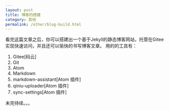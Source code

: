 ```yaml
---
layout: post
title: 博客的搭建
category: 其他
permalink: /other/blog-build.html
---
```

看完这篇文章之后，你可以搭建出一个基于Jekyll的静态博客网站，托管在Gitee实现快速访问，并且还可以愉快的书写博客文章。
用的的工具有：
1. Gitee[码云]
1. Git
1. Atom
1. Markdown
1. markdown-assistant[Atom 插件]
1. qiniu-uploader[Atom 插件]
1. sync-settings[Atom 插件]

未完待续。。。
